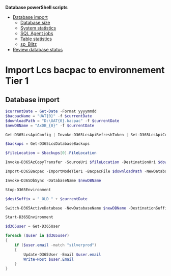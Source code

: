 **Database powerShell scripts**

- [Database import](#import-lcs-bacpac-to-environnement-tier-1)
  - [Database size](#database-size)
  - [System statistics](#system-statistics)
  - [SQL Agent jobs](#sql-agent-jobs)
  - [Table statistics](#table-statistics)
  - [sp_Blitz](#sp_blitz)
- [Review database status](#review-database-status)


# Import Lcs bacpac to environnement Tier 1

## Database import

```powershell
$currentDate = Get-Date -Format yyyymmdd
$bacpacName = "UAT{0}" -f $currentDate
$downloadPath = "D:\UAT{0}.bacpac" -f $currentDate
$newDBName = "AxDB_{0}" -f $currentDate

Get-D365LcsApiConfig | Invoke-D365LcsApiRefreshToken | Set-D365LcsApiConfig

$backups = Get-D365LcsDatabaseBackups

$fileLocation = $backups[0].FileLocation

Invoke-D365AzCopyTransfer -SourceUri $fileLocation -DestinationUri $downloadPath

Import-D365Bacpac -ImportModeTier1 -BacpacFile $downloadPath -NewDatabaseName $newDBName

Invoke-D365DbSync -DatabaseName $newDBName

Stop-D365Environment

$destSuffix = "_OLD_" + $currentDate

Switch-D365ActiveDatabase -NewDatabaseName $newDBName -DestinationSuffix $destSuffix

Start-D365Environment

$d365user = Get-D365User

foreach ($user in $d365user)
{
    if ($user.email -match "silverprod")
    {
        Update-D365User -Email $user.email
        Write-Host $user.Email
    }
}
```